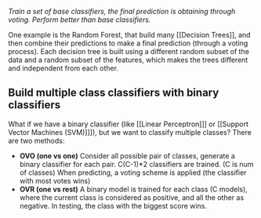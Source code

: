 _Train a set of base classifiers, the final prediction is obtaining through voting. Perform better than base classifiers._

One example is the Random Forest, that build many [[Decision Trees]], and then combine their predictions to make a final prediction (through a voting process). Each decision tree is built using a different random subset of the data and a random subset of the features, which makes the trees different and independent from each other.

## Build multiple class classifiers with binary classifiers
What if we have a binary classifier (like [[Linear Perceptron]]] or [[Support Vector Machines (SVM)]]]), but we want to classify multiple classes?
There are two methods:
- **OVO (one vs one)**
	Consider all possible pair of classes, generate a binary classifier for each pair.
	C(C-1)*2 classifiers are trained. (C is num of classes)
	When predicting, a voting scheme is applied (the classifier with most votes wins)
- **OVR (one vs rest)**
	A binary model is trained for each class (C models), where the current class is considered as positive, and all the other as negative. In testing, the class with the biggest score wins.


